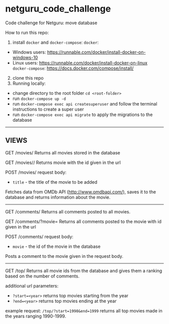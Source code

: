 # netguru_code_challenge
Code challenge for Netguru: move database

How to run this repo:

1. install `docker` and `docker-compose`:
  `docker`:
  - Windows users: https://runnable.com/docker/install-docker-on-windows-10
  - Linux users: https://runnable.com/docker/install-docker-on-linux
  `docker-compose`:
  https://docs.docker.com/compose/install/
  
2. clone this repo
3. Running locally:
  - change directory to the root folder `cd <root-folder>`
  - run `docker-compose up -d`
  - run `docker-compose exec api createsuperuser` and follow the terminal instructions to create a super user
  - run `docker-compose exec api migrate` to apply the migrations to the database
 
------------

  
VIEWS
------------

GET /movies/
Returns all movies stored in the database

GET /movies/<id>/
Returns movie with the id given in the url

POST /movies/
request body:
  - `title` - the title of the movie to be added

Fetches data from OMDb API (http://www.omdbapi.com/), saves it to the database and returns information about the movie.

------------

GET /comments/
Returns all comments posted to all movies.

GET /comments/?movie=<id>
Returns all comments posted to the movie with id given in the url

POST /comments/
request body:
  - `movie` - the id of the movie in the database
  
Posts a comment to the movie given in the request body.

------------

GET /top/
Returns all movie ids from the database and gives them a ranking based on the number of comments.

additional url parameters:
  - `?start=<year>` returns top movies starting from the year <year>
  - `?end=<year>` returns top movies ending at the year <year>

example request: `/top/?start=1990&end=1999` returns all top movies made in the years ranging 1990-1999.
